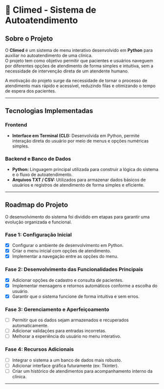 # 🏥 Climed - Sistema de Autoatendimento  

## Sobre o Projeto  
O **Climed** é um sistema de menu interativo desenvolvido em **Python** para auxiliar no autoatendimento de uma clínica.  
O projeto tem como objetivo permitir que pacientes e usuários naveguem por diferentes opções de atendimento de forma simples e intuitiva, sem a necessidade de intervenção direta de um atendente humano.  

A motivação do projeto surge da necessidade de tornar o processo de atendimento mais rápido e acessível, reduzindo filas e otimizando o tempo de espera dos pacientes.  

---

## Tecnologias Implementadas  

### Frontend  
* **Interface em Terminal (CLI):** Desenvolvida em Python, permite interação direta do usuário por meio de menus e opções numéricas simples.  

### Backend e Banco de Dados  
* **Python:** Linguagem principal utilizada para construir a lógica do sistema e o fluxo de autoatendimento.  
* **Arquivos TXT / CSV:** Utilizados para armazenar dados básicos de usuários e registros de atendimento de forma simples e eficiente.  

---

## Roadmap do Projeto  
O desenvolvimento do sistema foi dividido em etapas para garantir uma evolução organizada e funcional.  

### Fase 1: Configuração Inicial  
- [x] Configurar o ambiente de desenvolvimento em Python.  
- [x] Criar o menu inicial com opções de atendimento.  
- [x] Implementar a navegação entre as opções do menu.  

### Fase 2: Desenvolvimento das Funcionalidades Principais  
- [x] Adicionar opções de cadastro e consulta de pacientes.  
- [x] Implementar mensagens e retornos automáticos conforme a escolha do usuário.  
- [x] Garantir que o sistema funcione de forma intuitiva e sem erros.  

### Fase 3: Gerenciamento e Aperfeiçoamento  
- [ ] Permitir que os dados sejam armazenados e recuperados automaticamente.  
- [ ] Adicionar validações para entradas incorretas.  
- [ ] Melhorar a experiência do usuário no menu interativo.  

### Fase 4: Recursos Adicionais  
- [ ] Integrar o sistema a um banco de dados mais robusto.  
- [ ] Adicionar interface gráfica futuramente (ex: Tkinter).  
- [ ] Criar um histórico de atendimentos para acompanhamento interno da clínica.  

---

 